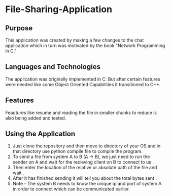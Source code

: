 # File-Sharing-Application

## Purpose

This application was created by making a few changes to the chat application which in turn was motivated by the book "Network Programming in C."

## Languages and Technologies

The application was originally implemented in C. But after certain features were needed like some Object Oriented Capabilities it transitioned to C++. 

## Features

Feautures like resume and reading the file in smaller chunks to reduce is also being added and tested.

## Using the Application 

1. Just clone the repository and then move to directory of your OS and in that directory use python compile file to compile the program.
2. To send a file from system A to B (A -> B), we just need to run the sender on A and wait for the recieving client on B to connect to us . 
3. Then enter the location of the relative or absolute path of the file and wait .
4. After it has finished sending it will tell you about the total bytes sent . 
5.  Note - The system B needs to know the unique ip and port of system A in order to connect which can be communicated earlier. 
